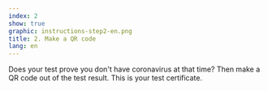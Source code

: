 ```yaml
---
index: 2
show: true
graphic: instructions-step2-en.png
title: 2. Make a QR code
lang: en
---
```

Does your test prove you don't have coronavirus at that time? Then make a QR code out of the test result. This is your test certificate. 
